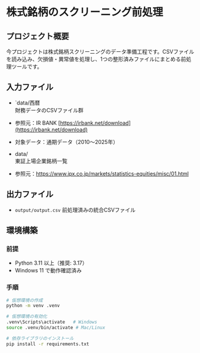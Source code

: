 # 株式銘柄のスクリーニング前処理

## プロジェクト概要
今プロジェクトは株式銘柄スクリーニングのデータ準備工程です。CSVファイルを読み込み、欠損値・異常値を処理し、1つの整形済みファイルにまとめる前処理ツールです。

## 入力ファイル
- `data/西暦  
  財務データのCSVファイル群
- 参照元：IR BANK
  [https://irbank.net/download](https://irbank.net/download)
- 対象データ：通期データ（2010～2025年）

- data/  
  東証上場企業銘柄一覧
- 参照元：https://www.jpx.co.jp/markets/statistics-equities/misc/01.html

## 出力ファイル
- `output/output.csv`
  前処理済みの統合CSVファイル

## 環境構築
### 前提
- Python 3.11 以上（推奨: 3.17）
- Windows 11 で動作確認済み

### 手順
```bash
# 仮想環境の作成
python -m venv .venv

# 仮想環境の有効化
.venv\Scripts\activate   # Windows
source .venv/bin/activate # Mac/Linux

# 依存ライブラリのインストール
pip install -r requirements.txt